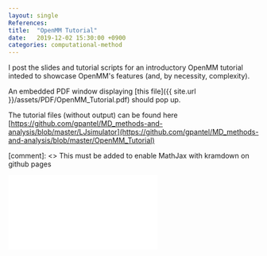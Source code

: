 ```yaml
---
layout: single
References:
title:  "OpenMM Tutorial"
date:   2019-12-02 15:30:00 +0900
categories: computational-method
---
```


I post the slides and tutorial scripts for an introductory OpenMM tutorial inteded to showcase OpenMM's features (and, by necessity, complexity).

An embedded PDF window displaying [this file]({{ site.url }}/assets/PDF/OpenMM_Tutorial.pdf) should pop up.

The tutorial files (without output) can be found here [https://github.com/gpantel/MD_methods-and-analysis/blob/master/LJsimulator](https://github.com/gpantel/MD_methods-and-analysis/blob/master/OpenMM_Tutorial)

[comment]: <> This must be added to enable MathJax with kramdown on github pages
<script type="text/javascript" async
  src="https://cdn.mathjax.org/mathjax/latest/MathJax.js?config=TeX-MML-AM_CHTML">
</script>

<embed src="{{ site.url }}/assets/PDF/OpenMM_Tutorial.pdff" type="application/pdf" />